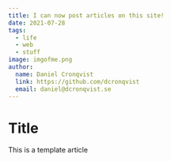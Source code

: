 ```yaml
---
title: I can now post articles on this site!
date: 2021-07-28
tags:
  - life
  - web
  - stuff
image: imgofme.png
author: 
  name: Daniel Cronqvist
  link: https://github.com/dcronqvist
  email: daniel@dcronqvist.se
---
```

# Title
This is a template article